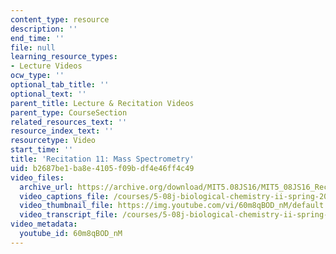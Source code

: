 ```yaml
---
content_type: resource
description: ''
end_time: ''
file: null
learning_resource_types:
- Lecture Videos
ocw_type: ''
optional_tab_title: ''
optional_text: ''
parent_title: Lecture & Recitation Videos
parent_type: CourseSection
related_resources_text: ''
resource_index_text: ''
resourcetype: Video
start_time: ''
title: 'Recitation 11: Mass Spectrometry'
uid: b2687be1-ba8e-4105-f09b-df4e46ff4c49
video_files:
  archive_url: https://archive.org/download/MIT5.08JS16/MIT5_08JS16_Recitation_11_300k.mp4
  video_captions_file: /courses/5-08j-biological-chemistry-ii-spring-2016/61ce4b549e375ee7a1d16f9078285944_60m8qBOD_nM.vtt
  video_thumbnail_file: https://img.youtube.com/vi/60m8qBOD_nM/default.jpg
  video_transcript_file: /courses/5-08j-biological-chemistry-ii-spring-2016/c783591933c1aad243320f8e63a9828a_60m8qBOD_nM.pdf
video_metadata:
  youtube_id: 60m8qBOD_nM
---
```

